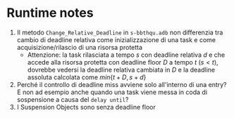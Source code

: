 # Runtime notes

1. Il metodo `Change_Relative_Deadline` in `s-bbthqu.adb` non differenzia tra cambio di deadline relativa come inizializzazione di una task e come acquisizione/rilascio di una risorsa protetta
   - Attenzione: la task rilasciata a tempo $s$ con deadline relativa $d$ e che accede alla risorsa protetta con deadline floor $D$ a tempo $t$ ($s \lt t$), dovrebbe vedersi la deadline relativa cambiata in $D$ e la deadline assoluta calcolata come $min\{t + D, s + d\}$
2. Perché il controllo di deadline miss avviene solo all'interno di una entry? E non ad esempio anche quando una task viene messa in coda di sospensione a causa del `delay until`?
3. I Suspension Objects sono senza deadline floor
